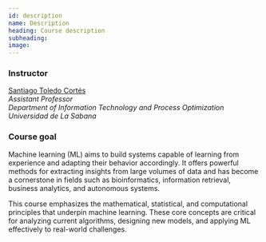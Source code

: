 ```yaml
---
id: description
name: Description
heading: Course description
subheading: 
image: 
---
```


### Instructor

[Santiago Toledo Cortés](https://sites.google.com/view/santiagotoledo-cortes/)  
*Assistant Professor*  
*Department of Information Technology and Process Optimization*  
*Universidad de La Sabana*

### Course goal
Machine learning (ML) aims to build systems capable of learning from experience and adapting their behavior accordingly. It offers powerful methods for extracting insights from large volumes of data and has become a cornerstone in fields such as bioinformatics, information retrieval, business analytics, and autonomous systems.

This course emphasizes the mathematical, statistical, and computational principles that underpin machine learning. These core concepts are critical for analyzing current algorithms, designing new models, and applying ML effectively to real-world challenges.

